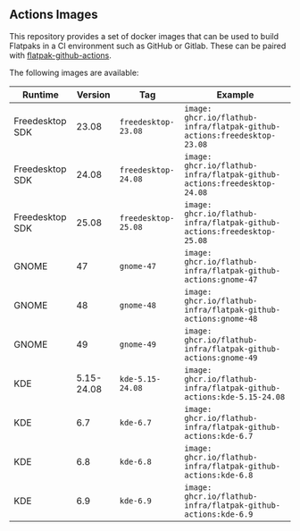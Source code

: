 ## Actions Images

This repository provides a set of docker images that can be used to
build Flatpaks in a CI environment such as GitHub or Gitlab. These
can be paired with [flatpak-github-actions](https://github.com/flatpak/flatpak-github-actions).

The following images are available:

| Runtime         | Version    | Tag                 | Example                                                                 |
| --------------- | -----------| ------------------- | ------------------------------------------------------------------------|
| Freedesktop SDK | 23.08      | `freedesktop-23.08` | `image: ghcr.io/flathub-infra/flatpak-github-actions:freedesktop-23.08` |
| Freedesktop SDK | 24.08      | `freedesktop-24.08` | `image: ghcr.io/flathub-infra/flatpak-github-actions:freedesktop-24.08` |
| Freedesktop SDK | 25.08      | `freedesktop-25.08` | `image: ghcr.io/flathub-infra/flatpak-github-actions:freedesktop-25.08` |
| GNOME           | 47         | `gnome-47`          | `image: ghcr.io/flathub-infra/flatpak-github-actions:gnome-47`          |
| GNOME           | 48         | `gnome-48`          | `image: ghcr.io/flathub-infra/flatpak-github-actions:gnome-48`          |
| GNOME           | 49         | `gnome-49`          | `image: ghcr.io/flathub-infra/flatpak-github-actions:gnome-49`          |
| KDE             | 5.15-24.08 | `kde-5.15-24.08`    | `image: ghcr.io/flathub-infra/flatpak-github-actions:kde-5.15-24.08`    |
| KDE             | 6.7        | `kde-6.7`           | `image: ghcr.io/flathub-infra/flatpak-github-actions:kde-6.7`           |
| KDE             | 6.8        | `kde-6.8`           | `image: ghcr.io/flathub-infra/flatpak-github-actions:kde-6.8`           |
| KDE             | 6.9        | `kde-6.9`           | `image: ghcr.io/flathub-infra/flatpak-github-actions:kde-6.9`           |
